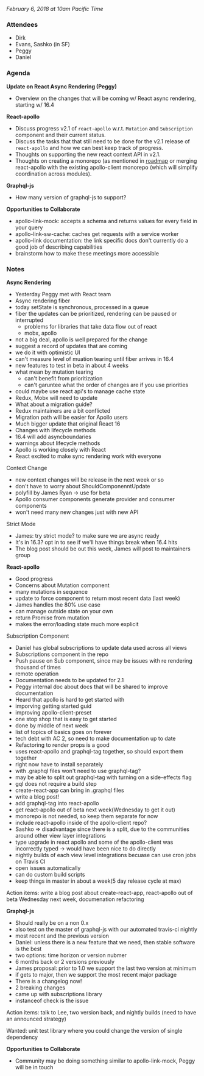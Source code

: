 *February 6, 2018 at 10am Pacific Time*

### Attendees
- Dirk
- Evans, Sashko (in SF)
- Peggy
- Daniel

### Agenda

**Update on React Async Rendering (Peggy)**
- Overview on the changes that will be coming w/ React async rendering, starting w/ 16.4

**React-apollo**

- Discuss progress v2.1 of `react-apollo` w.r.t. `Mutation` and `Subscription` component and their current status.
- Discuss the tasks that that still need to be done for the v2.1 release of `react-apollo` and how we can best keep track of progress.
- Thoughts on supporting the new react context API in v2.1.
- Thoughts on creating a monorepo (as mentioned in [roadmap](https://github.com/apollographql/react-apollo/blob/master/ROADMAP.md) or merging react-apollo with the existing apollo-client monorepo (which will simplify coordination across modules).

**Graphql-js**

- How many version of graphql-js to support?

**Opportunities to Collaborate**

- apollo-link-mock: accepts a schema and returns values for every field in your query
- apollo-link-sw-cache: caches get requests with a service worker
- apollo-link documentation: the link specific docs don't currently do a good job of describing capabilities
- brainstorm how to make these meetings more accessible

### Notes

**Async Rendering**

- Yesterday Peggy met with React team
- Async rendering fiber
- today setState is synchronous, processed in a queue
- fiber the updates can be prioritized, rendering can be paused or interrupted
  - problems for libraries that take data flow out of react
  - mobx, apollo
- not a big deal, apollo is well prepared for the change
- suggest a record of updates that are coming
- we do it with optimistic UI
- can't measure level of muation tearing until fiber arrives in 16.4
- new features to test in beta in about 4 weeks
- what mean by mutation tearing
  - can't benefit from prioritization
  - can't garuntee what the order of changes are if you use priorities
- could maybe use react api's to manage cache state
- Redux, Mobx will need to update
- What about a migration guide?
- Redux maintainers are a bit conflicted
- Migration path will be easier for Apollo users
- Much bigger update that original React 16
- Changes with lifecycle methods
- 16.4 will add asyncboundaries
- warnings about lifecycle methods
- Apollo is working closely with React
- React excited to make sync rendering work with everyone

Context Change

- new context changes will be release in the next week or so
- don't have to worry about ShouldComponenntUpdate
- polyfill by James Ryan -> use for beta
- Apollo consumer components generate provider and consumer components
- won't need many new changes just with new API

Strict Mode

- James: try strict mode? to make sure we are async ready
- It's in 16.3? opt in to see if we'll have things break when 16.4 hits
- The blog post should be out this week, James will post to maintainers group

**React-apollo**

- Good progress
- Concerns about Mutation component
- many mutations in sequence
- update to force component to return most recent data (last week)
- James handles the 80% use case
- can manage outside state on your own
- return Promise from mutation
- makes the error/loading state much more explicit

Subscription Component

- Daniel has global subscriptions to update data used across all views
- Subscriptions component in the repo
- Push pause on Sub component, since may be issues with re rendering thousand of times
- remote operation
- Documentation needs to be updated for 2.1
- Peggy internal doc about docs that will be shared to improve documentation
- Heard that apollo is hard to get started with
- imporving getting started guid
- improving apollo-client-preset
- one stop shop that is easy to get started
- done by middle of next week
- list of topics of basics goes on forever
- tech debt with AC 2, so need to make documentation up to date
- Refactoring to render props is a good
- uses react-apollo and graphql-tag together, so should export them together
- right now have to install separately 
- with .graphql files won't need to use graphql-tag?
- may be able to split out graphql-tag with turning on a side-effects flag
- gql does not require a build step
- create-react-app can bring in .graphql files
- write a blog post!
- add graphql-tag into react-apollo
- get react-apollo out of beta next week(Wednesday to get it out)
- monorepo is not needed, so keep them separate for now
- include react-apollo inside of the apollo-client repo?
- Sashko => disadvantage since there is a split, due to the communities around other view layer integrations
- type upgrade in react apollo and some of the apollo-client was incorrectly typed -> would have been nice to do directly
- nightly builds of each view level integrations becuase can use cron jobs on Travis CI
- open issues automatically
- can do custom build scripts
- keep things in master in about a week(5 day release cycle at max)

Action items: write a blog post about create-react-app, react-apollo out of beta Wednesday next week, documenation refactoring

**Graphql-js**

- Should really be on a non 0.x
- also test on the master of graphql-js with our automated travis-ci nightly
- most recent and the previous version
- Daniel: unless there is a new feature that we need, then stable software is the best
- two options: time horizon or version nubmer
- 6 months back or 2 versions previously
- James proposal: prior to 1.0 we support the last two version at minimum
- if gets to major, then we support the most recent major package
- There is a changelog now!
- 2 breaking changes
- came up with subscriptions library
- instanceof check is the issue

Action items: talk to Lee, two version back, and nightly builds (need to have an announced strategy)

Wanted: unit test library where you could change the version of single dependency

**Opportunities to Collaborate**

- Community may be doing something similar to apollo-link-mock, Peggy will be in touch
